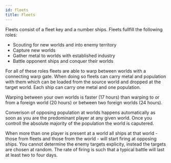 ```yaml
---
id: fleets
title: Fleets
---
```


Fleets consist of a fleet key and a number ships. Fleets fullfill the following roles:

- Scouting for new worlds and into enemy territory
- Capture new worlds
- Gather metal to worlds with established industry
- Battle opponent ships and conquer their worlds

For all of these roles fleets are able to warp between worlds with a connecting warp gate. When doing so fleets can carry metal and population with them which can be loaded from the source world and dropped at the target world. Each ship can carry one metal and one population. 

Warping between your own worlds is faster (17 hours) than warping to or from a foreign world (20 hours) or between two foreign worlds (24 hours).

Converison of opposing population at worlds happens automatically as soon as you are the predominant player at any given world. Once you controll the absolute majority of the population the world is caputered.

When more than one player is present at a world all ships at that world - those from fleets and those from the world - will start firing at opposing ships. You cannot determine the enemy targets explicity, instead the targets are chosen at random. The rate of firing is such that a typical battle will last at least two to four days.

